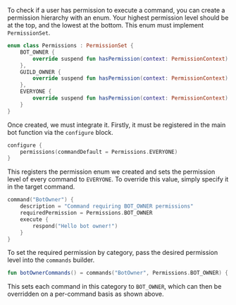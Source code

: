 To check if a user has permission to execute a command, you can create a permission hierarchy with an enum.
Your highest permission level should be at the top, and the lowest at the bottom.
This enum must implement `PermissionSet`.

```kotlin
enum class Permissions : PermissionSet {
    BOT_OWNER {
        override suspend fun hasPermission(context: PermissionContext) = context.user.id.value == 298168112824582154
    },
    GUILD_OWNER {
        override suspend fun hasPermission(context: PermissionContext) = context.getMember()?.isOwner() ?: false
    },
    EVERYONE {
        override suspend fun hasPermission(context: PermissionContext) = true
    }
}
```

Once created, we must integrate it.
Firstly, it must be registered in the main bot function via the `configure` block.

```kotlin
configure {
    permissions(commandDefault = Permissions.EVERYONE)
}
```

This registers the permission enum we created and sets the permission level of every command to `EVERYONE`.
To override this value, simply specify it in the target command.

```kotlin
command("BotOwner") {
    description = "Command requiring BOT_OWNER permissions"
    requiredPermission = Permissions.BOT_OWNER
    execute {
        respond("Hello bot owner!")
    }
}
```

To set the required permission by category, pass the desired permission level into the `commands` builder.

```kotlin
fun botOwnerCommands() = commands("BotOwner", Permissions.BOT_OWNER) { ... }
```

This sets each command in this category to `BOT_OWNER`, which can then be overridden on a per-command basis as shown above.
